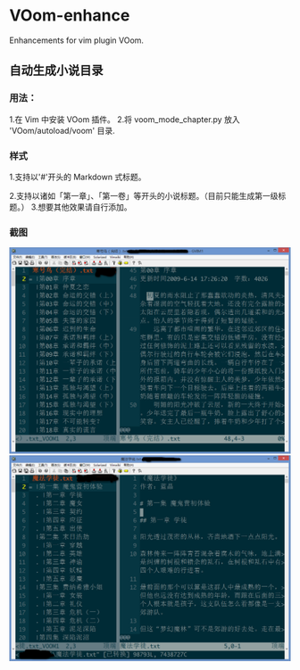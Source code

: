# VOom-enhance
Enhancements for vim plugin VOom.
## 自动生成小说目录
### 用法：
1.在 Vim 中安装 VOom 插件。
2.将 voom_mode_chapter.py 放入 'VOom/autoload/voom' 目录.
### 样式
1.支持以'#'开头的 Markdown 式标题。

2.支持以诸如「第一章」、「第一卷」等开头的小说标题。（目前只能生成第一级标题。）
3.想要其他效果请自行添加。
### 截图

![截图1](https://github.com/Ex-mortal/VOom-enhance/blob/master/images/1.png)
![截图2](https://github.com/Ex-mortal/VOom-enhance/blob/master/images/2.png)
